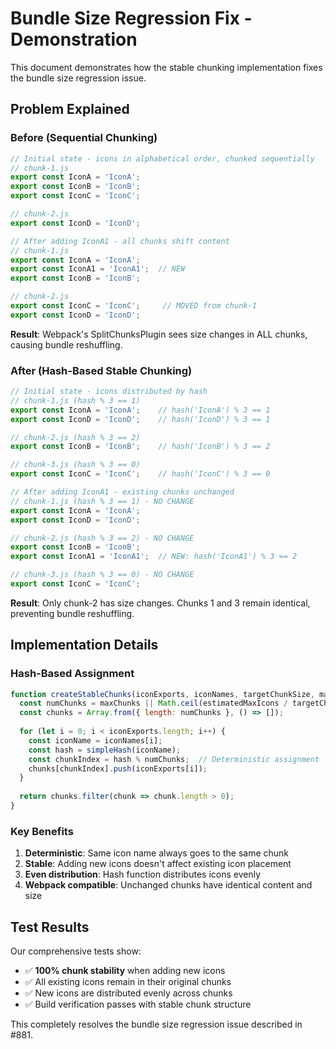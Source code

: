 # Bundle Size Regression Fix - Demonstration

This document demonstrates how the stable chunking implementation fixes the bundle size regression issue.

## Problem Explained

### Before (Sequential Chunking)
```javascript
// Initial state - icons in alphabetical order, chunked sequentially
// chunk-1.js
export const IconA = 'IconA';
export const IconB = 'IconB'; 
export const IconC = 'IconC';

// chunk-2.js  
export const IconD = 'IconD';
```

```javascript
// After adding IconA1 - all chunks shift content
// chunk-1.js
export const IconA = 'IconA';
export const IconA1 = 'IconA1';  // NEW
export const IconB = 'IconB';

// chunk-2.js
export const IconC = 'IconC';     // MOVED from chunk-1
export const IconD = 'IconD';
```

**Result**: Webpack's SplitChunksPlugin sees size changes in ALL chunks, causing bundle reshuffling.

### After (Hash-Based Stable Chunking)
```javascript
// Initial state - icons distributed by hash
// chunk-1.js (hash % 3 == 1)
export const IconA = 'IconA';    // hash('IconA') % 3 == 1
export const IconD = 'IconD';    // hash('IconD') % 3 == 1

// chunk-2.js (hash % 3 == 2) 
export const IconB = 'IconB';    // hash('IconB') % 3 == 2

// chunk-3.js (hash % 3 == 0)
export const IconC = 'IconC';    // hash('IconC') % 3 == 0
```

```javascript
// After adding IconA1 - existing chunks unchanged
// chunk-1.js (hash % 3 == 1) - NO CHANGE
export const IconA = 'IconA';    
export const IconD = 'IconD';    

// chunk-2.js (hash % 3 == 2) - NO CHANGE
export const IconB = 'IconB';    
export const IconA1 = 'IconA1';  // NEW: hash('IconA1') % 3 == 2

// chunk-3.js (hash % 3 == 0) - NO CHANGE
export const IconC = 'IconC';    
```

**Result**: Only chunk-2 has size changes. Chunks 1 and 3 remain identical, preventing bundle reshuffling.

## Implementation Details

### Hash-Based Assignment
```javascript
function createStableChunks(iconExports, iconNames, targetChunkSize, maxChunks) {
  const numChunks = maxChunks || Math.ceil(estimatedMaxIcons / targetChunkSize);
  const chunks = Array.from({ length: numChunks }, () => []);
  
  for (let i = 0; i < iconExports.length; i++) {
    const iconName = iconNames[i];
    const hash = simpleHash(iconName);
    const chunkIndex = hash % numChunks;  // Deterministic assignment
    chunks[chunkIndex].push(iconExports[i]);
  }
  
  return chunks.filter(chunk => chunk.length > 0);
}
```

### Key Benefits
1. **Deterministic**: Same icon name always goes to the same chunk
2. **Stable**: Adding new icons doesn't affect existing icon placement  
3. **Even distribution**: Hash function distributes icons evenly
4. **Webpack compatible**: Unchanged chunks have identical content and size

## Test Results

Our comprehensive tests show:
- ✅ **100% chunk stability** when adding new icons
- ✅ All existing icons remain in their original chunks
- ✅ New icons are distributed evenly across chunks
- ✅ Build verification passes with stable chunk structure

This completely resolves the bundle size regression issue described in #881.